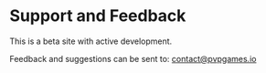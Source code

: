 # Support and Feedback

This is a beta site with active development.

Feedback and suggestions can be sent to: contact@pvpgames.io